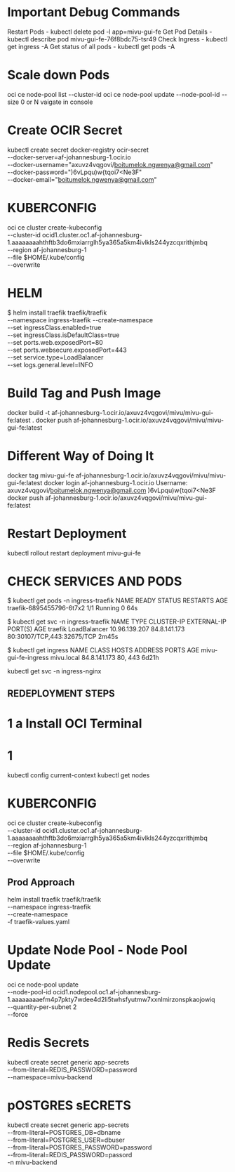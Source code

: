 # Important Debug Commands
Restart Pods - kubectl delete pod -l app=mivu-gui-fe
Get Pod Details - kubectl describe pod mivu-gui-fe-76f8bdc75-tsr49
Check Ingress - kubectl get ingress -A
Get status of all pods - kubectl get pods -A

# Scale down Pods
oci ce node-pool list --cluster-id <your-cluster-id>
oci ce node-pool update --node-pool-id <pool-id> --size 0
or N vaigate in console


# Create OCIR Secret
kubectl create secret docker-registry ocir-secret \
  --docker-server=af-johannesburg-1.ocir.io \
  --docker-username="axuvz4vqgovi/boitumelok.ngwenya@gmail.com" \
  --docker-password=")6vLpqu)w{tqoi7<Ne3F" \
  --docker-email="boitumelok.ngwenya@gmail.com"

# KUBERCONFIG
oci ce cluster create-kubeconfig \
  --cluster-id ocid1.cluster.oc1.af-johannesburg-1.aaaaaaaahthftb3do6mxiarrglh5ya365a5km4ivlkls244yzcqxrithjmbq \
  --region af-johannesburg-1 \
  --file $HOME/.kube/config \
  --overwrite

# HELM
  $ helm install traefik traefik/traefik \
    --namespace ingress-traefik --create-namespace \
    --set ingressClass.enabled=true \
    --set ingressClass.isDefaultClass=true \
    --set ports.web.exposedPort=80 \
    --set ports.websecure.exposedPort=443 \
    --set service.type=LoadBalancer \
    --set logs.general.level=INFO

# Build Tag and Push Image
docker build -t af-johannesburg-1.ocir.io/axuvz4vqgovi/mivu/mivu-gui-fe:latest .
docker push af-johannesburg-1.ocir.io/axuvz4vqgovi/mivu/mivu-gui-fe:latest

# Different Way of Doing It
docker tag mivu-gui-fe af-johannesburg-1.ocir.io/axuvz4vqgovi/mivu/mivu-gui-fe:latest
docker login af-johannesburg-1.ocir.io
Username: axuvz4vqgovi/boitumelok.ngwenya@gmail.com
)6vLpqu)w{tqoi7<Ne3F
docker push af-johannesburg-1.ocir.io/axuvz4vqgovi/mivu/mivu-gui-fe:latest



# Restart Deployment
kubectl rollout restart deployment mivu-gui-fe


# CHECK SERVICES AND PODS

  $ kubectl get pods -n ingress-traefik
  NAME                       READY   STATUS    RESTARTS   AGE
  traefik-6895455796-6t7x2   1/1     Running   0          64s

  $ kubectl get svc -n ingress-traefik
  NAME      TYPE           CLUSTER-IP      EXTERNAL-IP    PORT(S)                      AGE
  traefik   LoadBalancer   10.96.139.207   84.8.141.173   80:30107/TCP,443:32675/TCP   2m45s


  $ kubectl get ingress
  NAME                  CLASS    HOSTS        ADDRESS        PORTS     AGE
  mivu-gui-fe-ingress   <none>   mivu.local   84.8.141.173   80, 443   6d21h


kubectl get svc -n ingress-nginx

## REDEPLOYMENT STEPS ##
# 1 a Install OCI Terminal
# 1
kubectl config current-context
kubectl get nodes
# KUBERCONFIG
oci ce cluster create-kubeconfig \
  --cluster-id ocid1.cluster.oc1.af-johannesburg-1.aaaaaaaahthftb3do6mxiarrglh5ya365a5km4ivlkls244yzcqxrithjmbq \
  --region af-johannesburg-1 \
  --file $HOME/.kube/config \
  --overwrite

## Prod Approach ## 

helm install traefik traefik/traefik \
  --namespace ingress-traefik \
  --create-namespace \
  -f traefik-values.yaml


# Update Node Pool - Node Pool Update
oci ce node-pool update \
  --node-pool-id ocid1.nodepool.oc1.af-johannesburg-1.aaaaaaaaefm4p7pkty7wdee4d2li5twhsfyutmw7xxnlmirzonspkaojowiq \
  --quantity-per-subnet 2 \
  --force

# Redis Secrets
 kubectl create secret generic app-secrets \
  --from-literal=REDIS_PASSWORD=password \
  --namespace=mivu-backend
 
# pOSTGRES sECRETS

kubectl create secret generic app-secrets \
  --from-literal=POSTGRES_DB=dbname \
  --from-literal=POSTGRES_USER=dbuser \
  --from-literal=POSTGRES_PASSWORD=password \
  --from-literal=REDIS_PASSWORD=passord \
  -n mivu-backend

